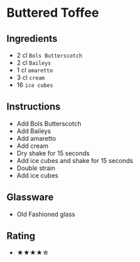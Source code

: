 # Buttered Toffee

## Ingredients
- 2 cl `Bols Butterscotch`
- 2 cl `Baileys`
- 1 cl `amaretto`
- 3 cl `cream`
- 16 `ice cubes`

## Instructions
- Add Bols Butterscotch
- Add Baileys
- Add amaretto
- Add cream
- Dry shake for 15 seconds
- Add ice cubes and shake for 15 seconds
- Double strain
- Add ice cubes

## Glassware
- Old Fashioned glass

## Rating
- ★★★★☆